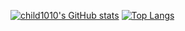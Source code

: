 [![child1010's GitHub stats](https://github-readme-stats.vercel.app/api?username=child1010&theme=material-palenight)](https://github.com/anuraghazra/github-readme-stats)
[![Top Langs](https://github-readme-stats.vercel.app/api/top-langs/?username=child1010&layout=compact&theme=material-palenight)](https://github.com/anuraghazra/github-readme-stats)
